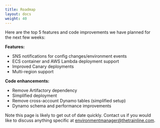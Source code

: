 ```yaml
---
title: Roadmap
layout: docs
weight: 40
---
```


Here are the top 5 features and code improvements we have planned for the next few weeks:

**Features:**

  -	SNS notifications for config changes/environment events
  -	ECS container and AWS Lambda deployment support
  -	Improved Canary deployments
  -	Multi-region support

**Code enhancements:**

  -	Remove Artifactory dependency
  - Simplified deployment
  -	Remove cross-account Dynamo tables (simplified setup)
  -	Dynamo schema and performance improvements

Note this page is likely to get out of date quickly. Contact us if you would like to discuss anything specific at <environmentmanager@thetrainline.com>.
